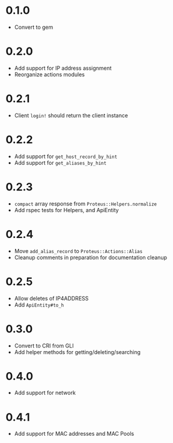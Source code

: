 # 0.1.0
* Convert to gem

# 0.2.0
* Add support for IP address assignment
* Reorganize actions modules

# 0.2.1
* Client `login!` should return the client instance 

# 0.2.2
* Add support for `get_host_record_by_hint`
* Add support for `get_aliases_by_hint`

# 0.2.3
* `compact` array response from `Proteus::Helpers.normalize`
* Add rspec tests for Helpers, and ApiEntity

# 0.2.4
* Move `add_alias_record` to `Proteus::Actions::Alias`
* Cleanup comments in preparation for documentation cleanup

# 0.2.5
* Allow deletes of IP4ADDRESS
* Add `ApiEntity#to_h`

# 0.3.0
* Convert to CRI from GLI
* Add helper methods for getting/deleting/searching

# 0.4.0
* Add support for network

# 0.4.1
* Add support for MAC addresses and MAC Pools
